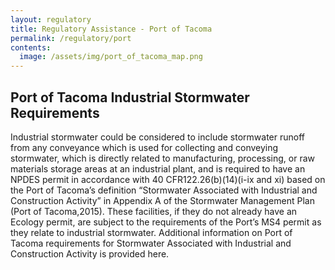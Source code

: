 ```yaml
---
layout: regulatory
title: Regulatory Assistance - Port of Tacoma
permalink: /regulatory/port
contents:
  image: /assets/img/port_of_tacoma_map.png
---
```


## Port of Tacoma Industrial Stormwater Requirements

Industrial stormwater could be considered to include stormwater runoff from any conveyance which is used for collecting and conveying stormwater, which is directly related to manufacturing, processing, or raw materials storage areas at an industrial plant, and is required to have an NPDES permit in accordance with 40 CFR122.26(b)(14)(i-ix and xi) based on the Port of Tacoma’s definition “Stormwater Associated with Industrial and Construction Activity” in Appendix A of the Stormwater Management Plan (Port of Tacoma,2015). These facilities, if they do not already have an Ecology permit, are subject to the requirements of the Port’s MS4 permit as they relate to industrial stormwater. Additional information on Port of Tacoma requirements for Stormwater Associated with Industrial and Construction Activity is provided here.
